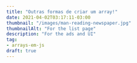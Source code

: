 ```yaml
---
title: "Outras formas de criar um array!"
date: 2021-04-02T03:17:11-03:00
thumbnail: "/images/man-reading-newspaper.jpg"
thumbnailAlt: "For the list page"
description: "For the ads and UI"
tag:
- arrays-em-js
draft: true
---
```

